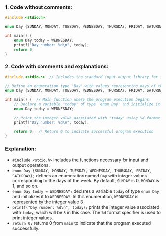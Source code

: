 ### **1. Code without comments:**
```c
#include <stdio.h>

enum Day {SUNDAY, MONDAY, TUESDAY, WEDNESDAY, THURSDAY, FRIDAY, SATURDAY};

int main() {
    enum Day today = WEDNESDAY;
    printf("Day number: %d\n", today);
    return 0;
}
```

### **2. Code with comments and explanations:**
```c
#include <stdio.h>  // Includes the standard input-output library for input-output functions

// Define an enumeration type 'Day' with values representing days of the week
enum Day {SUNDAY, MONDAY, TUESDAY, WEDNESDAY, THURSDAY, FRIDAY, SATURDAY};

int main() {  // Main function where the program execution begins
    // Declare a variable 'today' of type 'enum Day' and initialize it to 'WEDNESDAY'
    enum Day today = WEDNESDAY;
    
    // Print the integer value associated with 'today' using %d format specifier
    printf("Day number: %d\n", today);

    return 0;  // Return 0 to indicate successful program execution
}
```

### Explanation:

- `#include <stdio.h>` includes the functions necessary for input and output operations.
- `enum Day {SUNDAY, MONDAY, TUESDAY, WEDNESDAY, THURSDAY, FRIDAY, SATURDAY};` defines an enumeration named `Day` with integer values corresponding to the days of the week. By default, `SUNDAY` is 0, `MONDAY` is 1, and so on.
- `enum Day today = WEDNESDAY;` declares a variable `today` of type `enum Day` and initializes it to `WEDNESDAY`. In this enumeration, `WEDNESDAY` is represented by the integer value 3.
- `printf("Day number: %d\n", today);` prints the integer value associated with `today`, which will be `3` in this case. The `%d` format specifier is used to print integer values.
- `return 0;` returns 0 from `main` to indicate that the program executed successfully.
